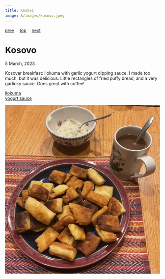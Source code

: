 ```yaml
---
title: Kosovo
image: k/images/kosovo.jpeg
---
```

[prev](south_korea.md)&emsp;
[top](../index.md)&emsp;
[next](kuwait.md)
# Kosovo
5 March, 2023

Kosovar breakfast: llokuma with garlic yogurt dipping sauce. I made
too much, but it was delicious. Little rectangles of fried puffy
bread, and a very garlicky sauce. Goes great with coffee!

[llokuma](https://www.wanderlust.co.uk/content/6-kosovan-recipes-by-elizabeth-gowing/)<br/>
[yogurt sauce](https://www.food.com/recipe/garlic-yogurt-sauce-392372)

![breakfast](images/kosovo.jpeg)
